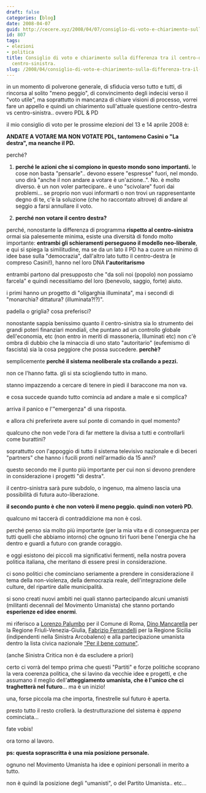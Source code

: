 ```yaml
---
draft: false
categories: [blog]
date: 2008-04-07
guid: http://cecere.xyz/2008/04/07/consiglio-di-voto-e-chiarimento-sulla-differenza-tra-il-centro-destra-e-il-centro-sinistra/
id: 807
tags:
- elezioni
- politica
title: Consiglio di voto e chiarimento sulla differenza tra il centro-destra e il
  centro-sinistra.
slug: /2008/04/consiglio-di-voto-e-chiarimento-sulla-differenza-tra-il-centro-destra-e-il-centro-sinistra/
---
```


in un momento di polverone generale, di sfiducia verso tutto e tutti, di rincorsa al solito "meno peggio", di convincimento degli indecisi verso il "voto utile", ma soprattutto in mancanza di chiare visioni di processo, vorrei fare un appello e quindi un chiarimento sull'attuale questione centro-destra vs centro-sinistra.. ovvero PDL & PD

il mio consiglio di voto per le prossime elezioni del 13 e 14 aprile 2008 è:
  
**ANDATE A VOTARE MA NON VOTATE PDL, tantomeno Casini o "La destra", ma neanche il PD.**

perché?

1) **perché le azioni che si compiono in questo mondo sono importanti.** le cose non basta "pensarle".. devono essere "espresse" fuori, nel mondo. uno dirà "anche il non andare a votare è un'azione..". No. è molto diverso. è un non voler partecipare.. è uno "scivolare" fuori dai problemi… se proprio non vuoi informarti o non trovi un rappresentante degno di te, c'è la soluzione (che ho raccontato altrove) di andare al seggio a farsi annullare il voto.
  
2) **perché non votare il centro destra?**
  
perché, nonostante la differenza di programma **rispetto al centro-sinistra** ormai sia palesemente minima, esiste una diversità di fondo molto importante: **entrambi gli schieramenti perseguono il modello neo-liberale**, e qui si spiega la similitudine, ma se da un lato il PD ha a cuore un minimo di idee base sulla "democrazia", dall'altro lato tutto il centro-destra (e compreso Casini!), hanno nel loro DNA **l'autoritarismo**

entrambi partono dal presupposto che "da soli noi (popolo) non possiamo farcela" e quindi necessitiamo del loro (benevolo, saggio, forte) aiuto.
  
i primi hanno un progetto di "oligarghia illuminata", ma i secondi di "monarchia? dittatura? (illuminata?!?)".
  
padella o griglia? cosa preferisci?

nonostante sappia benissimo quanto il centro-sinistra sia lo strumento dei grandi poteri finanziari mondiali, che puntano ad un controllo globale dell'economia, etc (non entro in meriti di massoneria, Illuminati etc) non c'è ombra di dubbio che la minaccia di uno stato "autoritario" (eufemismo di fascista) sia la cosa peggiore che possa succedere. **perchè?**

semplicemente **perché il sistema neoliberale sta crollando a pezzi.**
  
non ce l'hanno fatta. gli si sta sciogliendo tutto in mano.
  
stanno impazzendo a cercare di tenere in piedi il baraccone ma non va.
  
e cosa succede quando tutto comincia ad andare a male e si complica?
  
arriva il panico e l'"emergenza" di una risposta.

e allora chi preferirete avere sul ponte di comando in quel momento?
  
qualcuno che non vede l'ora di far mettere la divisa a tutti e controllarli come burattini?
  
soprattutto con l'appoggio di tutto il sistema televisivo nazionale e di beceri "partners" che hanno i fucili pronti nell'armadio da 15 anni?
  
questo secondo me il punto più importante per cui non si devono prendere in considerazione i progetti "di destra".
  
il centro-sinistra sarà pure subdolo, o ingenuo, ma almeno lascia una possibilità di futura auto-liberazione.

**il secondo punto è che non voterò il meno peggio. quindi non voterò PD.**
  
qualcuno mi taccerà di contraddizione ma non è così.
  
perché penso sia molto più importante (per la mia vita e di conseguenza per tutti quelli che abbiamo intorno) che ognuno tiri fuori bene l'energia che ha dentro e guardi a futuro con grande coraggio.
  
e oggi esistono dei piccoli ma significativi fermenti, nella nostra povera politica italiana, che meritano di essere presi in considerazione.
  
ci sono politici che cominciano seriamente a prendere in considerazione il tema della non-violenza, della democrazia reale, dell'integrazione delle culture, del ripartire dalle municipalità.
  
si sono creati nuovi ambiti nei quali stanno partecipando alcuni umanisti (militanti decennali del Movimento Umanista) che stanno portando **esperienze ed idee enormi**.

mi riferisco a [Lorenzo Palumbo](http://www.lorenzopalumbo.it) per il Comune di Roma, [Dino Mancarella](http://www.dinomancarella.it) per la Regione Friuli-Venezia-Giulia, [Fabrizio Ferrandelli](http://www.ferrandelli.it/) per la Regione Sicilia (indipendenti nella Sinistra Arcobaleno) e alla partecipazione umanista dentro la lista civica nazionale ["Per il bene comune"](http://www.perilbenecomune.net).

(anche Sinistra Critica non è da escludere a priori)

certo ci vorrà del tempo prima che questi "Partiti" e forze politiche scoprano la vera coerenza politica, che si lavino da vecchie idee e progetti, e che assumano il meglio dell'**atteggiamento umanista, che è l'unico che ci traghetterà nel futuro**… ma è un inizio!

una, forse piccola ma che importa, finestrelle sul futuro è aperta.
  
presto tutto il resto crollerà. la destrutturazione del sistema è _appena_ cominciata…

fate vobis!

ora torno al lavoro.

**ps: questa soprascritta è una mia posizione personale.**
  
ognuno nel Movimento Umanista ha idee e opinioni personali in merito a tutto.
  
non è quindi la posizione degli "umanisti", o del Partito Umanista.. etc…
